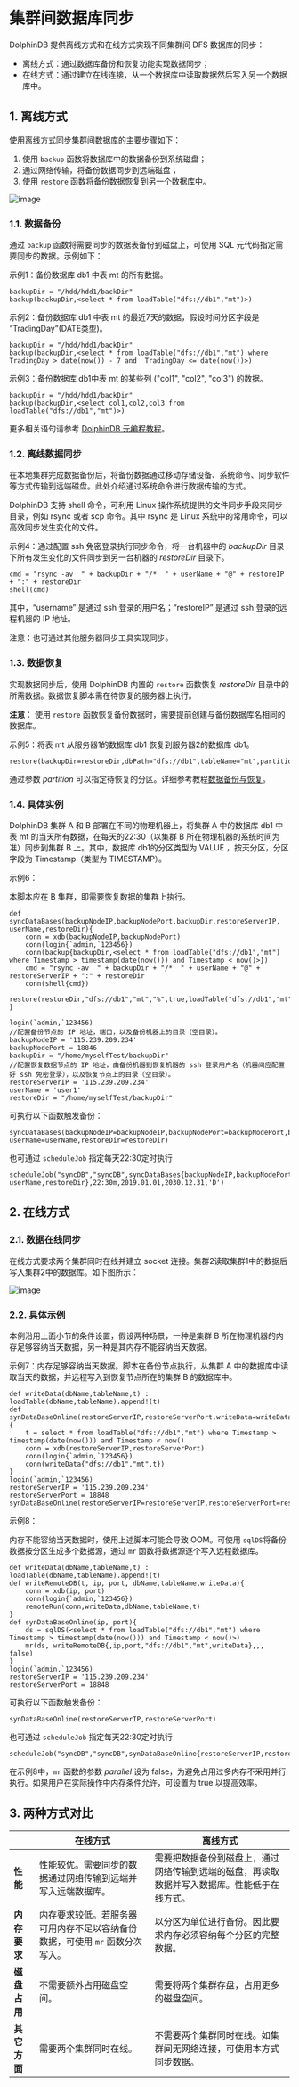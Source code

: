 # 集群间数据库同步

DolphinDB 提供离线方式和在线方式实现不同集群间 DFS 数据库的同步：

* 离线方式：通过数据库备份和恢复功能实现数据同步；
* 在线方式：通过建立在线连接，从一个数据库中读取数据然后写入另一个数据库中。

## 1. 离线方式

使用离线方式同步集群间数据库的主要步骤如下：

1. 使用 `backup` 函数将数据库中的数据备份到系统磁盘；
2. 通过网络传输，将备份数据同步到远端磁盘；
3. 使用 `restore` 函数将备份数据恢复到另一个数据库中。

![image](images/datasync/1.png)

### 1.1. 数据备份

通过 `backup` 函数将需要同步的数据表备份到磁盘上，可使用 SQL 元代码指定需要同步的数据。示例如下：

示例1：备份数据库 db1 中表 mt 的所有数据。

```
backupDir = "/hdd/hdd1/backDir"
backup(backupDir,<select * from loadTable("dfs://db1","mt")>)
```

示例2：备份数据库 db1 中表 mt 的最近7天的数据，假设时间分区字段是 “TradingDay”(DATE类型)。

```
backupDir = "/hdd/hdd1/backDir"
backup(backupDir,<select * from loadTable("dfs://db1","mt") where TradingDay > date(now()) - 7 and  TradingDay <= date(now())>)
```

示例3：备份数据库 db1中表 mt 的某些列 ("col1", "col2", "col3") 的数据。

```
backupDir = "/hdd/hdd1/backDir"
backup(backupDir,<select col1,col2,col3 from loadTable("dfs://db1","mt")>)
```

更多相关语句请参考 [DolphinDB 元编程教程](meta_programming.md)。

### 1.2. 离线数据同步

在本地集群完成数据备份后，将备份数据通过移动存储设备、系统命令、同步软件等方式传输到远端磁盘。此处介绍通过系统命令进行数据传输的方式。

DolphinDB 支持 shell 命令，可利用 Linux 操作系统提供的文件同步手段来同步目录，例如 rsync 或者 scp 命令。其中 rsync 是 Linux 系统中的常用命令，可以高效同步发生变化的文件。

示例4：通过配置 ssh 免密登录执行同步命令，将一台机器中的 *backupDir* 目录下所有发生变化的文件同步到另一台机器的 *restoreDir* 目录下。

```
cmd = "rsync -av  " + backupDir + "/*  " + userName + "@" + restoreIP + ":" + restoreDir
shell(cmd)
```

其中，“username” 是通过 ssh 登录的用户名；“restoreIP” 是通过 ssh 登录的远程机器的 IP 地址。

注意：也可通过其他服务器同步工具实现同步。

### 1.3. 数据恢复

实现数据同步后，使用 DolphinDB 内置的 `restore` 函数恢复 *restoreDir* 目录中的所需数据。数据恢复脚本需在待恢复的服务器上执行。

**注意**： 使用 `restore` 函数恢复备份数据时，需要提前创建与备份数据库名相同的数据库。

示例5：将表 mt 从服务器1的数据库 db1 恢复到服务器2的数据库 db1。

```
restore(backupDir=restoreDir,dbPath="dfs://db1",tableName="mt",partition="%",force=true,outputTable=loadTable("dfs://db1","mt"))
```

通过参数 *partition* 可以指定待恢复的分区。详细参考教程[数据备份与恢复](restore-backup.md)。

### 1.4. 具体实例

DolphinDB 集群 A 和 B 部署在不同的物理机器上，将集群 A 中的数据库 db1 中表 mt 的当天所有数据，在每天的22:30（以集群 B 所在物理机器的系统时间为准）同步到集群 B 上。其中，数据库 db1的分区类型为 VALUE ，按天分区，分区字段为 Timestamp（类型为 TIMESTAMP）。

示例6：

本脚本应在 B 集群，即需要恢复数据的集群上执行。

```
def syncDataBases(backupNodeIP,backupNodePort,backupDir,restoreServerIP, userName,restoreDir){
	conn = xdb(backupNodeIP,backupNodePort)
	conn(login{`admin,`123456})
	conn(backup{backupDir,<select * from loadTable("dfs://db1","mt") where Timestamp > timestamp(date(now())) and Timestamp < now()>})
	cmd = "rsync -av  " + backupDir + "/*  " + userName + "@" + restoreServerIP + ":" + restoreDir
	conn(shell{cmd})
	restore(restoreDir,"dfs://db1","mt","%",true,loadTable("dfs://db1","mt"))
}

login(`admin,`123456)
//配置备份节点的 IP 地址，端口，以及备份机器上的目录（空目录）。
backupNodeIP = '115.239.209.234'
backupNodePort = 18846
backupDir = "/home/myselfTest/backupDir"
//配置恢复数据节点的 IP 地址，由备份机器到恢复机器的 ssh 登录用户名（机器间应配置好 ssh 免密登录），以及恢复节点上的目录（空目录）。
restoreServerIP = '115.239.209.234'
userName = 'user1'
restoreDir = "/home/myselfTest/backupDir"
```

可执行以下函数触发备份：

```
syncDataBases(backupNodeIP=backupNodeIP,backupNodePort=backupNodePort,backupDir=backupDir,restoreServerIP=restoreServerIP, userName=userName,restoreDir=restoreDir)
```

也可通过 `scheduleJob` 指定每天22:30定时执行

```
scheduleJob("syncDB","syncDB",syncDataBases{backupNodeIP,backupNodePort,backupDir,restoreServerIP, userName,restoreDir},22:30m,2019.01.01,2030.12.31,'D')
```

## 2. 在线方式

### 2.1. 数据在线同步

在线方式要求两个集群同时在线并建立 socket 连接。集群2读取集群1中的数据后写入集群2中的数据库。如下图所示：

![image](images/datasync/2.png)

### 2.2. 具体示例

本例沿用上面小节的条件设置，假设两种场景，一种是集群 B 所在物理机器的内存足够容纳当天数据，另一种是其内存不能容纳当天数据。

示例7：内存足够容纳当天数据。脚本在备份节点执行，从集群 A 中的数据库中读取当天的数据，并远程写入到恢复节点所在的集群 B 的数据库中。

```
def writeData(dbName,tableName,t) : loadTable(dbName,tableName).append!(t)
def synDataBaseOnline(restoreServerIP,restoreServerPort,writeData=writeData){
	t = select * from loadTable("dfs://db1","mt") where Timestamp > timestamp(date(now())) and Timestamp < now()
	conn = xdb(restoreServerIP,restoreServerPort)
	conn(login{`admin,`123456})
	conn(writeData{"dfs://db1","mt",t})
}
login(`admin,`123456)
restoreServerIP = '115.239.209.234'
restoreServerPort = 18848
synDataBaseOnline(restoreServerIP=restoreServerIP,restoreServerPort=restoreServerPort)
```

示例8：

内存不能容纳当天数据时，使用上述脚本可能会导致 OOM。可使用 `sqlDS`将备份数据按分区生成多个数据源，通过 `mr` 函数将数据源逐个写入远程数据库。

```
def writeData(dbName,tableName,t) : loadTable(dbName,tableName).append!(t)
def writeRemoteDB(t, ip, port, dbName,tableName,writeData){
	conn = xdb(ip, port)
	conn(login{`admin,`123456})
	remoteRun(conn,writeData,dbName,tableName,t)
}
def synDataBaseOnline(ip, port){
	ds = sqlDS(<select * from loadTable("dfs://db1","mt") where Timestamp > timestamp(date(now())) and Timestamp < now()>)
	mr(ds, writeRemoteDB{,ip,port,"dfs://db1","mt",writeData},,, false)
}
login(`admin,`123456)
restoreServerIP = '115.239.209.234'
restoreServerPort = 18848
```

可执行以下函数触发备份：

```
synDataBaseOnline(restoreServerIP,restoreServerPort)
```

也可通过 `scheduleJob` 指定每天22:30定时执行

```
scheduleJob("syncDB","syncDB",synDataBaseOnline{restoreServerIP,restoreServerPort},22:30m,2019.01.01,2030.12.31,'D')
```

在示例8中，`mr` 函数的参数 *parallel* 设为 false，为避免占用过多内存不采用并行执行。如果用户在实际操作中内存条件允许，可设置为 true 以提高效率。

## 3. 两种方式对比

|  | 在线方式 | 离线方式 |
| --- | --- | --- |
| **性能** | 性能较优。需要同步的数据通过网络传输到远端并写入远端数据库。 | 需要把数据备份到磁盘上，通过网络传输到远端的磁盘，再读取数据并写入数据库。性能低于在线方式。 |
| **内存要求** | 内存要求较低。若服务器可用内存不足以容纳备份数据，可使用 `mr` 函数分次写入。 | 以分区为单位进行备份。因此要求内存必须容纳每个分区的完整数据。 |
| **磁盘占用** | 不需要额外占用磁盘空间。 | 需要将两个集群存盘，占用更多的磁盘空间。 |
| **其它方面** | 需要两个集群同时在线。 | 不需要两个集群同时在线。如集群间无网络连接，可使用本方式同步数据。 |

